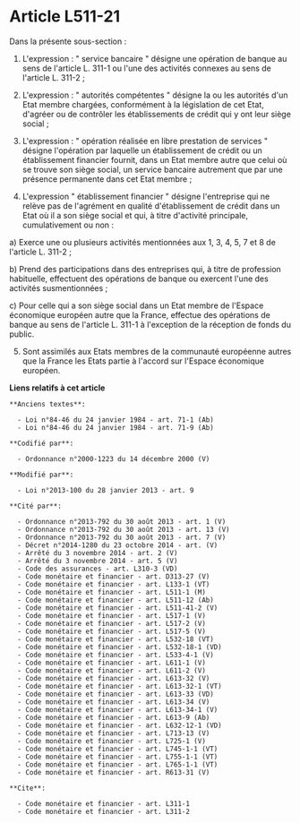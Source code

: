 # Article L511-21

Dans la présente sous-section : 

1. L'expression : " service bancaire " désigne une opération de banque au sens de l'article L. 311-1 ou l'une des activités
connexes au sens de l'article L. 311-2 ; 

2. L'expression : " autorités compétentes " désigne la ou les autorités d'un Etat membre chargées, conformément à la
législation de cet Etat, d'agréer ou de contrôler les établissements de crédit qui y ont leur siège social ; 

3. L'expression : " opération réalisée en libre prestation de services " désigne l'opération par laquelle un établissement de
crédit ou un établissement financier fournit, dans un Etat membre autre que celui où se trouve son siège social, un service
bancaire autrement que par une présence permanente dans cet Etat membre ; 

4. L'expression " établissement financier " désigne l'entreprise qui ne relève pas de l'agrément en qualité d'établissement
de crédit dans un Etat où il a son siège social et qui, à titre d'activité principale, cumulativement ou non : 

a) Exerce une ou plusieurs activités mentionnées aux 1, 3, 4, 5, 7 et 8 de l'article L. 311-2 ; 

b) Prend des participations dans des entreprises qui, à titre de profession habituelle, effectuent des opérations de banque
ou exercent l'une des activités susmentionnées ; 

c) Pour celle qui a son siège social dans un Etat membre de l'Espace économique européen autre que la France, effectue des
opérations de banque au sens de l'article L. 311-1 à l'exception de la réception de fonds du public. 

5. Sont assimilés aux Etats membres de la communauté européenne autres que la France les Etats partie à l'accord sur l'Espace
économique européen.

**Liens relatifs à cet article**

	**Anciens textes**:

	  - Loi n°84-46 du 24 janvier 1984 - art. 71-1 (Ab)
	  - Loi n°84-46 du 24 janvier 1984 - art. 71-9 (Ab)

	**Codifié par**:

	  - Ordonnance n°2000-1223 du 14 décembre 2000 (V)

	**Modifié par**:

	  - Loi n°2013-100 du 28 janvier 2013 - art. 9

	**Cité par**:

	  - Ordonnance n°2013-792 du 30 août 2013 - art. 1 (V)
	  - Ordonnance n°2013-792 du 30 août 2013 - art. 13 (V)
	  - Ordonnance n°2013-792 du 30 août 2013 - art. 7 (V)
	  - Décret n°2014-1280 du 23 octobre 2014 - art. (V)
	  - Arrêté du 3 novembre 2014 - art. 2 (V)
	  - Arrêté du 3 novembre 2014 - art. 5 (V)
	  - Code des assurances - art. L310-3 (VD)
	  - Code monétaire et financier - art. D313-27 (V)
	  - Code monétaire et financier - art. L133-1 (VT)
	  - Code monétaire et financier - art. L511-1 (M)
	  - Code monétaire et financier - art. L511-12 (Ab)
	  - Code monétaire et financier - art. L511-41-2 (V)
	  - Code monétaire et financier - art. L517-1 (V)
	  - Code monétaire et financier - art. L517-2 (V)
	  - Code monétaire et financier - art. L517-5 (V)
	  - Code monétaire et financier - art. L532-18 (VT)
	  - Code monétaire et financier - art. L532-18-1 (VD)
	  - Code monétaire et financier - art. L533-4-1 (V)
	  - Code monétaire et financier - art. L611-1 (V)
	  - Code monétaire et financier - art. L611-2 (V)
	  - Code monétaire et financier - art. L613-32 (V)
	  - Code monétaire et financier - art. L613-32-1 (VT)
	  - Code monétaire et financier - art. L613-33 (VD)
	  - Code monétaire et financier - art. L613-34 (V)
	  - Code monétaire et financier - art. L613-34-1 (V)
	  - Code monétaire et financier - art. L613-9 (Ab)
	  - Code monétaire et financier - art. L632-12-1 (VD)
	  - Code monétaire et financier - art. L713-13 (V)
	  - Code monétaire et financier - art. L725-1 (V)
	  - Code monétaire et financier - art. L745-1-1 (VT)
	  - Code monétaire et financier - art. L755-1-1 (VT)
	  - Code monétaire et financier - art. L765-1-1 (VT)
	  - Code monétaire et financier - art. R613-31 (V)

	**Cite**:

	  - Code monétaire et financier - art. L311-1
	  - Code monétaire et financier - art. L311-2
